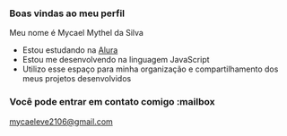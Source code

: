### Boas vindas ao meu perfil 

Meu nome é Mycael Mythel da Silva

- Estou estudando na [Alura](https://www.alura.com.br)
- Estou me desenvolvendo na linguagem JavaScript
- Utilizo esse espaço para minha organização e compartilhamento dos meus projetos desenvolvidos

### Você pode entrar em contato comigo :mailbox
 mycaeleve2106@gmail.com
